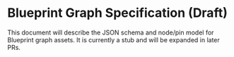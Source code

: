 # Blueprint Graph Specification (Draft)

This document will describe the JSON schema and node/pin model for Blueprint
graph assets. It is currently a stub and will be expanded in later PRs.
